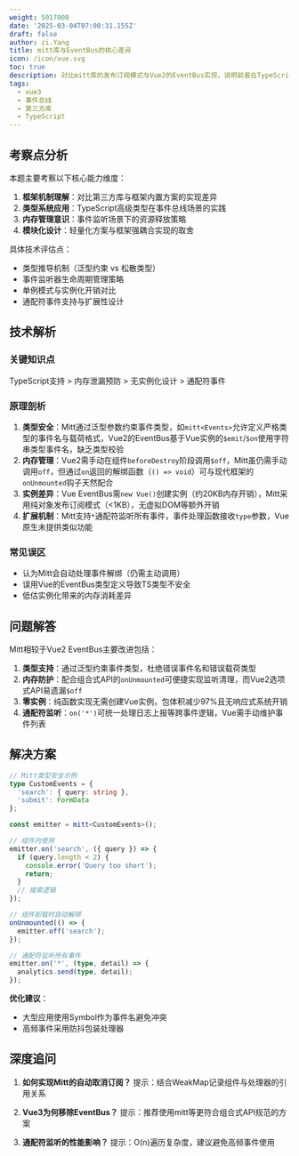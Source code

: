 ```yaml
---
weight: 5017000
date: '2025-03-04T07:00:31.155Z'
draft: false
author: zi.Yang
title: mitt库与EventBus的核心差异
icon: /icon/vue.svg
toc: true
description: 对比mitt库的发布订阅模式与Vue2的EventBus实现，说明前者在TypeScript支持、内存泄漏预防、无实例化等方面的改进设计。
tags:
  - vue3
  - 事件总线
  - 第三方库
  - TypeScript
---
```


## 考察点分析

本题主要考察以下核心能力维度：

1. **框架机制理解**：对比第三方库与框架内置方案的实现差异
2. **类型系统应用**：TypeScript高级类型在事件总线场景的实践
3. **内存管理意识**：事件监听场景下的资源释放策略
4. **模块化设计**：轻量化方案与框架强耦合实现的取舍

具体技术评估点：

- 类型推导机制（泛型约束 vs 松散类型）
- 事件监听器生命周期管理策略
- 单例模式与实例化开销对比
- 通配符事件支持与扩展性设计

## 技术解析

### 关键知识点

TypeScript支持 > 内存泄漏预防 > 无实例化设计 > 通配符事件

### 原理剖析

1. **类型安全**：Mitt通过泛型参数约束事件类型，如`mitt<Events>`允许定义严格类型的事件名与载荷格式，Vue2的EventBus基于Vue实例的`$emit`/`$on`使用字符串类型事件名，缺乏类型校验
2. **内存管理**：Vue2需手动在组件`beforeDestroy`阶段调用`$off`，Mitt虽仍需手动调用`off`，但通过`on`返回的解绑函数（`() => void`）可与现代框架的`onUnmounted`钩子天然配合
3. **实例差异**：Vue EventBus需`new Vue()`创建实例（约20KB内存开销），Mitt采用纯对象发布订阅模式（<1KB），无虚拟DOM等额外开销
4. **扩展机制**：Mitt支持`*`通配符监听所有事件，事件处理函数接收`type`参数，Vue原生未提供类似功能

### 常见误区

- 认为Mitt会自动处理事件解绑（仍需主动调用）
- 误用Vue的EventBus类型定义导致TS类型不安全
- 低估实例化带来的内存消耗差异

## 问题解答

Mitt相较于Vue2 EventBus主要改进包括：

1. **类型支持**：通过泛型约束事件类型，杜绝错误事件名和错误载荷类型
2. **内存防护**：配合组合式API的`onUnmounted`可便捷实现监听清理，而Vue2选项式API易遗漏`$off`
3. **零实例**：纯函数实现无需创建Vue实例，包体积减少97%且无响应式系统开销
4. **通配符监听**：`on('*')`可统一处理日志上报等跨事件逻辑，Vue需手动维护事件列表

## 解决方案

```typescript
// Mitt类型安全示例
type CustomEvents = {
  'search': { query: string },
  'submit': FormData
};

const emitter = mitt<CustomEvents>();

// 组件内使用
emitter.on('search', ({ query }) => {
  if (query.length < 2) {
    console.error('Query too short');
    return;
  }
  // 搜索逻辑
});

// 组件卸载时自动解绑
onUnmounted(() => {
  emitter.off('search');
});

// 通配符监听所有事件
emitter.on('*', (type, detail) => {
  analytics.send(type, detail);
});
```

**优化建议**：

- 大型应用使用Symbol作为事件名避免冲突
- 高频事件采用防抖包装处理器

## 深度追问

1. **如何实现Mitt的自动取消订阅？**
  提示：结合WeakMap记录组件与处理器的引用关系

2. **Vue3为何移除EventBus？**
  提示：推荐使用mitt等更符合组合式API规范的方案

3. **通配符监听的性能影响？**
  提示：O(n)遍历复杂度，建议避免高频事件使用
